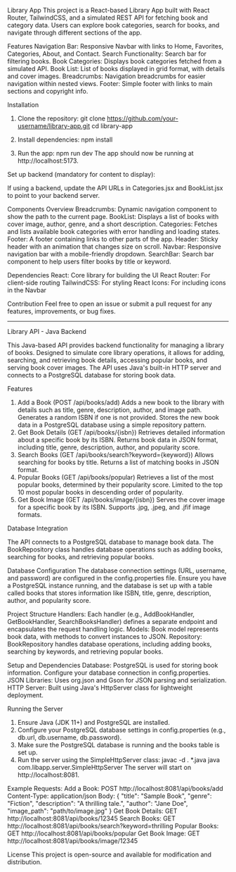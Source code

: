 Library App
  This project is a React-based Library App built with React Router, 
  TailwindCSS, and a simulated REST API for fetching book and category data. Users can explore book categories, search for books, 
  and navigate through different sections of the app.

Features
  Navigation Bar: Responsive Navbar with links to Home, Favorites, Categories, About, and Contact.
  Search Functionality: Search bar for filtering books.
  Book Categories: Displays book categories fetched from a simulated API.
  Book List: List of books displayed in grid format, with details and cover images.
  Breadcrumbs: Navigation breadcrumbs for easier navigation within nested views.
  Footer: Simple footer with links to main sections and copyright info.
  
Installation
 1. Clone the repository:
      git clone https://github.com/your-username/library-app.git
      cd library-app

  2. Install dependencies:
      npm install

  3. Run the app:
      npm run dev
The app should now be running at http://localhost:5173.

Set up backend (mandatory for content to display):

If using a backend, update the API URLs in Categories.jsx and BookList.jsx to point to your backend server.

Components Overview
  Breadcrumbs: Dynamic navigation component to show the path to the current page.
  BookList: Displays a list of books with cover image, author, genre, and a short description.
  Categories: Fetches and lists available book categories with error handling and loading states.
  Footer: A footer containing links to other parts of the app.
  Header: Sticky header with an animation that changes size on scroll.
  Navbar: Responsive navigation bar with a mobile-friendly dropdown.
  SearchBar: Search bar component to help users filter books by title or keyword.

Dependencies
  React: Core library for building the UI
  React Router: For client-side routing
  TailwindCSS: For styling
  React Icons: For including icons in the Navbar

Contribution
Feel free to open an issue or submit a pull request for any features, improvements, or bug fixes.

----------------------------------------------------------------------------------------------------------------------------------------------------------
Library API - Java Backend

This Java-based API provides backend functionality for managing a library of books. Designed to simulate core library operations, it allows for adding, 
searching, and retrieving book details, accessing popular books, and serving book cover images. 
The API uses Java's built-in HTTP server and connects to a PostgreSQL database for storing book data.

Features

1. Add a Book (POST /api/books/add)
    Adds a new book to the library with details such as title, genre, description, author, and image path.
    Generates a random ISBN if one is not provided.
    Stores the new book data in a PostgreSQL database using a simple repository pattern.
2. Get Book Details (GET /api/books/{isbn})
    Retrieves detailed information about a specific book by its ISBN.
    Returns book data in JSON format, including title, genre, description, author, and popularity score.
3. Search Books (GET /api/books/search?keyword={keyword})
    Allows searching for books by title.
    Returns a list of matching books in JSON format.
4. Popular Books (GET /api/books/popular)
    Retrieves a list of the most popular books, determined by their popularity score.
    Limited to the top 10 most popular books in descending order of popularity.
5. Get Book Image (GET /api/books/image/{isbn})
    Serves the cover image for a specific book by its ISBN.
    Supports .jpg, .jpeg, and .jfif image formats.

Database Integration

The API connects to a PostgreSQL database to manage book data. The BookRepository class handles database operations such as adding books, 
searching for books, and retrieving popular books.

Database Configuration
    The database connection settings (URL, username, and password) are configured in the config.properties file.
    Ensure you have a PostgreSQL instance running, and the database is set up with a table called books that stores information like ISBN, title, genre, description, author, and popularity score.

Project Structure
    Handlers: Each handler (e.g., AddBookHandler, GetBookHandler, SearchBooksHandler) defines a separate endpoint and encapsulates the request handling logic.
    Models: Book model represents book data, with methods to convert instances to JSON.
    Repository: BookRepository handles database operations, including adding books, searching by keywords, and retrieving popular books.

Setup and Dependencies
    Database: PostgreSQL is used for storing book information. Configure your database connection in config.properties.
    JSON Libraries: Uses org.json and Gson for JSON parsing and serialization.
    HTTP Server: Built using Java's HttpServer class for lightweight deployment.

Running the Server
  1. Ensure Java (JDK 11+) and PostgreSQL are installed.
  2. Configure your PostgreSQL database settings in config.properties (e.g., db.url, db.username, db.password).
  3. Make sure the PostgreSQL database is running and the books table is set up.
  4. Run the server using the SimpleHttpServer class:
      javac -d . *.java
      java com.libapp.server.SimpleHttpServer
The server will start on http://localhost:8081.

Example Requests:
  Add a Book:
      POST http://localhost:8081/api/books/add
      Content-Type: application/json
      Body: {
          "title": "Sample Book",
          "genre": "Fiction",
          "description": "A thrilling tale.",
          "author": "Jane Doe",
          "image_path": "path/to/image.jpg"
      }
  Get Book Details:
    GET http://localhost:8081/api/books/12345
  Search Books:
    GET http://localhost:8081/api/books/search?keyword=thrilling
  Popular Books:
    GET http://localhost:8081/api/books/popular
  Get Book Image:
    GET http://localhost:8081/api/books/image/12345

License
This project is open-source and available for modification and distribution.
